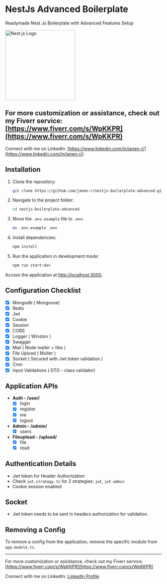 # NestJs Advanced Boilerplate

Readymade Nest Js Boilerplate with Advanced Features Setup

<img src="https://cdn.icon-icons.com/icons2/2699/PNG/512/nestjs_logo_icon_169927.png" alt="Nest.js Logo" width="225">

## For more customization or assistance, check out my Fiverr service: [https://www.fiverr.com/s/WpKKPR](https://www.fiverr.com/s/WpKKPR)

Connect with me on LinkedIn: [https://www.linkedin.com/in/janen-r/](https://www.linkedin.com/in/janen-r/)

## Installation

1. Clone the repository:

    ```bash
    git clone https://github.com/janen-r/nestjs-boilerplate-advanced.git
    ```

2. Navigate to the project folder:

    ```bash
    cd nestjs-boilerplate-advanced
    ```

3. Move the `.env.example` file to `.env`:

    ```bash
    mv .env.example .env
    ```

4. Install dependencies:

    ```bash
    npm install
    ```

5. Run the application in development mode:

    ```bash
    npm run start:dev
    ```

Access the application at [http://localhost:3000](http://localhost:3000).

## Configuration Checklist

- [x] Mongodb ( Mongoose)
- [x] Redis
- [x] Jwt
- [x] Cookie
- [x] Session
- [x] CORS
- [x] Logger ( Winston )
- [x] Swagger
- [x] Mail ( Node mailer + hbs )
- [x] File Upload ( Multer )
- [x] Socket ( Secured with Jwt token validation )
- [x] Cron
- [x] Input Validations ( DTO - class validator)

## Application APIs

- **Auth - /user/**
  - [x] login
  - [x] register
  - [x] me
  - [x] logout

- **Admin - /admin/**
  - [x] users

- **Fileupload - /upload/**
  - [x] file
  - [x] read

## Authentication Details

- Jwt token for Header Authorization
- Check `jwt.strategy.ts` for 2 strategies: `jwt`, `jwt-admin`
- Cookie session enabled

## Socket

- Jwt token needs to be sent in headers authorization for validation.

## Removing a Config

To remove a config from the application, remove the specific module from `app.module.ts`.

---

For more customization or assistance, check out my Fiverr service: [https://www.fiverr.com/s/WpKKPR](https://www.fiverr.com/s/WpKKPR)

Connect with me on LinkedIn: [LinkedIn Profile](https://www.linkedin.com/in/janen-r/)